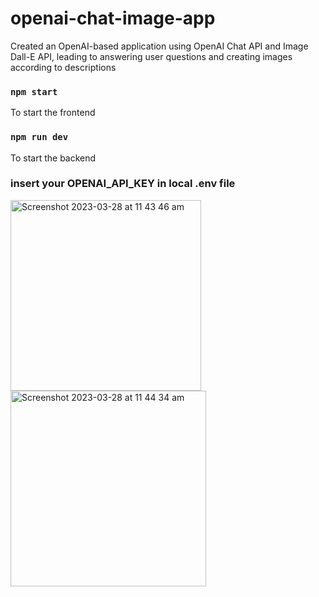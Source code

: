 # openai-chat-image-app
Created an OpenAI-based application using OpenAI Chat API and Image Dall-E API, leading to answering user questions and creating images according to descriptions 


### `npm start`
To start the frontend

### `npm run dev`
To start the backend

### insert your OPENAI_API_KEY in local .env file

<img width="305" alt="Screenshot 2023-03-28 at 11 43 46 am" src="https://user-images.githubusercontent.com/112750633/228109447-06771be7-c15f-4fff-81cf-fec87d104317.png"><img width="313" alt="Screenshot 2023-03-28 at 11 44 34 am" src="https://user-images.githubusercontent.com/112750633/228109457-088741ec-dcda-4487-b51b-45b42ce5ebfa.png">


